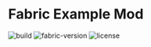 # Fabric Example Mod
![build](https://github.com/wmboeckman/fabric-o-matic/workflows/build/badge.svg?branch=1.16.4)
![fabric-version](https://img.shields.io/badge/fabric-1.16.4-brightgreen)
![license](https://img.shields.io/badge/license-GPLv3-blue)

